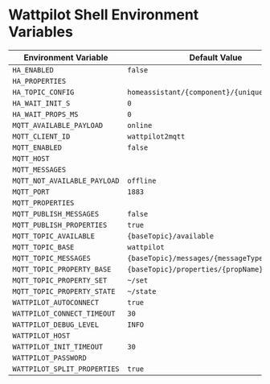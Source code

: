 # Wattpilot Shell Environment Variables

| Environment Variable | Default Value |
|----------------------|---------------|
| `HA_ENABLED` | `false` |
| `HA_PROPERTIES` |  |
| `HA_TOPIC_CONFIG` | `homeassistant/{component}/{uniqueId}/config` |
| `HA_WAIT_INIT_S` | `0` |
| `HA_WAIT_PROPS_MS` | `0` |
| `MQTT_AVAILABLE_PAYLOAD` | `online` |
| `MQTT_CLIENT_ID` | `wattpilot2mqtt` |
| `MQTT_ENABLED` | `false` |
| `MQTT_HOST` |  |
| `MQTT_MESSAGES` |  |
| `MQTT_NOT_AVAILABLE_PAYLOAD` | `offline` |
| `MQTT_PORT` | `1883` |
| `MQTT_PROPERTIES` |  |
| `MQTT_PUBLISH_MESSAGES` | `false` |
| `MQTT_PUBLISH_PROPERTIES` | `true` |
| `MQTT_TOPIC_AVAILABLE` | `{baseTopic}/available` |
| `MQTT_TOPIC_BASE` | `wattpilot` |
| `MQTT_TOPIC_MESSAGES` | `{baseTopic}/messages/{messageType}` |
| `MQTT_TOPIC_PROPERTY_BASE` | `{baseTopic}/properties/{propName}` |
| `MQTT_TOPIC_PROPERTY_SET` | `~/set` |
| `MQTT_TOPIC_PROPERTY_STATE` | `~/state` |
| `WATTPILOT_AUTOCONNECT` | `true` |
| `WATTPILOT_CONNECT_TIMEOUT` | `30` |
| `WATTPILOT_DEBUG_LEVEL` | `INFO` |
| `WATTPILOT_HOST` |  |
| `WATTPILOT_INIT_TIMEOUT` | `30` |
| `WATTPILOT_PASSWORD` |  |
| `WATTPILOT_SPLIT_PROPERTIES` | `true` |
